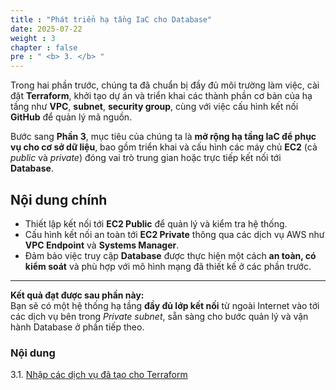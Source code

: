 ```yaml
---
title : "Phát triển hạ tầng IaC cho Database"
date: 2025-07-22 
weight : 3 
chapter : false
pre : " <b> 3. </b> "
---
```


Trong hai phần trước, chúng ta đã chuẩn bị đầy đủ môi trường làm việc, cài đặt **Terraform**, khởi tạo dự án và triển khai các thành phần cơ bản của hạ tầng như **VPC**, **subnet**, **security group**, cùng với việc cấu hình kết nối **GitHub** để quản lý mã nguồn.  

Bước sang **Phần 3**, mục tiêu của chúng ta là **mở rộng hạ tầng IaC để phục vụ cho cơ sở dữ liệu**, bao gồm triển khai và cấu hình các máy chủ **EC2** (cả *public* và *private*) đóng vai trò trung gian hoặc trực tiếp kết nối tới **Database**.

## Nội dung chính

- Thiết lập kết nối tới **EC2 Public** để quản lý và kiểm tra hệ thống.  
- Cấu hình kết nối an toàn tới **EC2 Private** thông qua các dịch vụ AWS như **VPC Endpoint** và **Systems Manager**.  
- Đảm bảo việc truy cập **Database** được thực hiện một cách **an toàn, có kiểm soát** và phù hợp với mô hình mạng đã thiết kế ở các phần trước.  

---
 **Kết quả đạt được sau phần này:**  
Bạn sẽ có một hệ thống hạ tầng **đầy đủ lớp kết nối** từ ngoài Internet vào tới các dịch vụ bên trong *Private subnet*, sẵn sàng cho bước quản lý và vận hành Database ở phần tiếp theo.


### Nội dung
3.1. [Nhập các dịch vụ đã tạo cho Terraform](3.1-import-services/) 
